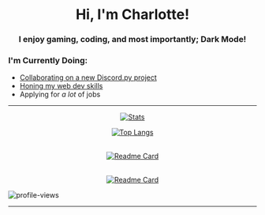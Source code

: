 <h1 align="center">Hi, I'm Charlotte!</h1>

<h3 align="center">I enjoy gaming, coding, and most importantly; Dark Mode! </br>

### I'm Currently Doing:
* <a href="https://github.com/EggDevPy/cocoaPy"> Collaborating on a new Discord.py project </a>
* <a href="https://charlotte-2222.github.io/char-site/">Honing my web dev skills</a>
* Applying for _a lot_ of jobs
---
    
<div align="center">   
   
[![Stats](https://github-readme-stats.vercel.app/api?username=charlotte-2222&show_icons=true&count_private=true&include_all_commits=true&theme=omni)](https://github.com/anuraghazra/github-readme-stats)
    
[![Top Langs](https://github-readme-stats.vercel.app/api/top-langs/?username=charlotte-2222&layout=compact&langs_count=5&hide=roff,xslt&theme=omni)](https://github.com/anuraghazra/github-readme-stats)
    
<br><a href="https://github.com/charlotte-2222/FembotV3">
[![Readme Card](https://github-readme-stats.vercel.app/api/pin/?username=charlotte-2222&repo=FembotV3&theme=omni)](https://github.com/charlotte-2222/FembotV3)
 </a>

<br><a href="https://github.com/EggDevPy/cocoaPy">
[![Readme Card](https://github-readme-stats.vercel.app/api/pin/?username=EggDevPy&repo=cocoaPy&theme=omni)](https://github.com/EggDevPy/cocoaPy)
 </a>
    
    
</div>


<p align="left"> <img src="https://komarev.com/ghpvc/?username=im-zach&label=Profile%20views&color=0e75b6&style=flat" alt="profile-views" /> </p>

---
 
